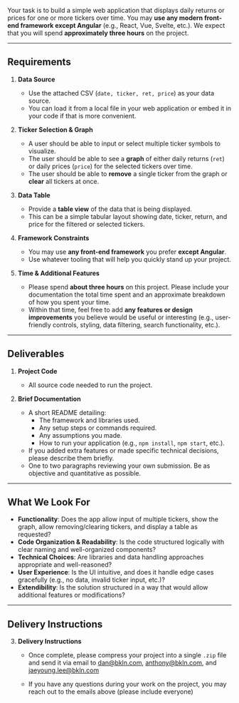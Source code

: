 
Your task is to build a simple web application that displays daily returns or prices for one or more tickers over time. You may **use any modern front-end framework except Angular** (e.g., React, Vue, Svelte, etc.). We expect that you will spend **approximately three hours** on the project. 

---

## Requirements

1. **Data Source**  
   - Use the attached CSV (`date, ticker, ret, price`) as your data source.  
   - You can load it from a local file in your web application or embed it in your code if that is more convenient.

2. **Ticker Selection & Graph**  
   - A user should be able to input or select multiple ticker symbols to visualize.  
   - The user should be able to see a **graph** of either daily returns (`ret`) or daily prices (`price`) for the selected tickers over time.  
   - The user should be able to **remove** a single ticker from the graph or **clear** all tickers at once.

3. **Data Table**  
   - Provide a **table view** of the data that is being displayed.  
   - This can be a simple tabular layout showing date, ticker, return, and price for the filtered or selected tickers.

4. **Framework Constraints**  
   - You may use **any front-end framework** you prefer **except Angular**.  
   - Use whatever tooling that will help you quickly stand up your project.

5. **Time & Additional Features**  
   - Please spend **about three hours** on this project. Please include your documentation the total time spent and an approximate breakdown of how you spent your time. 
   - Within that time, feel free to add **any features or design improvements** you believe would be useful or interesting (e.g., user-friendly controls, styling, data filtering, search functionality, etc.).  

---

## Deliverables

1. **Project Code**  
   - All source code needed to run the project.

2. **Brief Documentation**  
   - A short README detailing:
     - The framework and libraries used.
     - Any setup steps or commands required.
     - Any assumptions you made.
     - How to run your application (e.g., `npm install`, `npm start`, etc.).
   - If you added extra features or made specific technical decisions, please describe them briefly.
   - One to two paragraphs reviewing your own submission. Be as objective and quantitative as possible.

---

## What We Look For

- **Functionality**: Does the app allow input of multiple tickers, show the graph, allow removing/clearing tickers, and display a table as requested?
- **Code Organization & Readability**: Is the code structured logically with clear naming and well-organized components?
- **Technical Choices**: Are libraries and data handling approaches appropriate and well-reasoned?
- **User Experience**: Is the UI intuitive, and does it handle edge cases gracefully (e.g., no data, invalid ticker input, etc.)?
- **Extendibility**: Is the solution structured in a way that would allow additional features or modifications?

---

## Delivery Instructions

3. **Delivery Instructions**  
   - Once complete, please compress your project into a single `.zip` file and send it via email to dan@bkln.com, anthony@bkln.com, and jaeyoung.lee@bkln.com


   - If you have any questions during your work on the project, you may reach out to the emails above (please include everyone)
